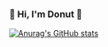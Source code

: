 ### 👋 Hi, I'm Donut 💬
[![Anurag's GitHub stats](https://github-readme-stats.vercel.app/api?username=Thiraphat-K&show_icons=true&theme=vision-friendly-dark)](https://github.com/anuraghazra/github-readme-stats)

<!--
**Thiraphat-K/Thiraphat-K** is a ✨ _special_ ✨ repository because its `README.md` (this file) appears on your GitHub profile.

Here are some ideas to get you started:

- 🔭 I’m currently working on ...
- 🌱 I’m currently learning ...
- 👯 I’m looking to collaborate on ...
- 🤔 I’m looking for help with ...
- 💬 Ask me about ...
- 📫 How to reach me: ...
- 😄 Pronouns: ...
- ⚡ Fun fact: ...
-->
